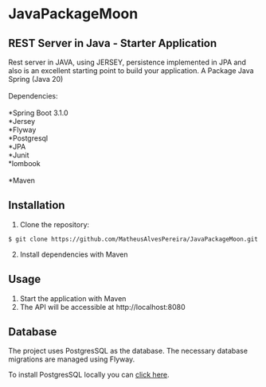 # JavaPackageMoon<br>

## REST Server in Java - Starter Application

Rest server in JAVA, using JERSEY, persistence implemented in JPA and also  is an excellent starting point to build your application.
A Package Java Spring (Java 20)<br>
<br>
Dependencies:<br>
<br>
*Spring Boot 3.1.0<br>
*Jersey<br>
*Flyway<br>
*Postgresql<br>
*JPA<br>
*Junit<br>
*lombook<br>
<br>
*Maven

## Installation

1. Clone the repository:

```bash
$ git clone https://github.com/MatheusAlvesPereira/JavaPackageMoon.git
```

2. Install dependencies with Maven

## Usage

1. Start the application with Maven
2. The API will be accessible at http://localhost:8080

## Database
The project uses PostgresSQL as the database. The necessary database migrations are managed using Flyway.

To install PostgresSQL locally you can [click here](https://www.postgresql.org/download/).
